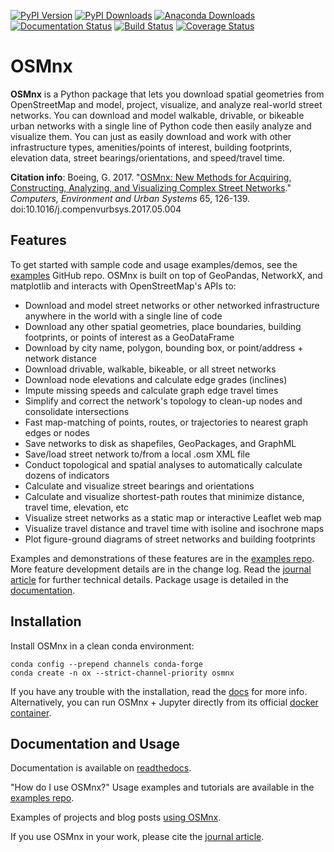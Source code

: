 [![PyPI Version](https://badge.fury.io/py/osmnx.svg)](https://badge.fury.io/py/osmnx)
[![PyPI Downloads](https://img.shields.io/pypi/dm/osmnx.svg)](https://badge.fury.io/py/osmnx)
[![Anaconda Downloads](https://anaconda.org/conda-forge/osmnx/badges/downloads.svg)](https://anaconda.org/conda-forge/osmnx)
[![Documentation Status](https://readthedocs.org/projects/osmnx/badge/?version=latest)](https://osmnx.readthedocs.io/)
[![Build Status](https://github.com/gboeing/osmnx/workflows/Tests/badge.svg)](https://github.com/gboeing/osmnx/actions?query=workflow%3A%22Tests%22)
[![Coverage Status](https://codecov.io/gh/gboeing/osmnx/branch/master/graph/badge.svg?token=dtXnmUVHC1)](https://codecov.io/gh/gboeing/osmnx)

# OSMnx

**OSMnx** is a Python package that lets you download spatial geometries from OpenStreetMap and model, project, visualize, and analyze real-world street networks. You can download and model walkable, drivable, or bikeable urban networks with a single line of Python code then easily analyze and visualize them. You can just as easily download and work with other infrastructure types, amenities/points of interest, building footprints, elevation data, street bearings/orientations, and speed/travel time.

**Citation info**: Boeing, G. 2017. "[OSMnx: New Methods for Acquiring, Constructing, Analyzing, and Visualizing Complex Street Networks](https://geoffboeing.com/publications/osmnx-complex-street-networks/)." *Computers, Environment and Urban Systems* 65, 126-139. doi:10.1016/j.compenvurbsys.2017.05.004



## Features

To get started with sample code and usage examples/demos, see the [examples](https://github.com/gboeing/osmnx-examples) GitHub repo. OSMnx is built on top of GeoPandas, NetworkX, and matplotlib and interacts with OpenStreetMap's APIs to:

  * Download and model street networks or other networked infrastructure anywhere in the world with a single line of code
  * Download any other spatial geometries, place boundaries, building footprints, or points of interest as a GeoDataFrame
  * Download by city name, polygon, bounding box, or point/address + network distance
  * Download drivable, walkable, bikeable, or all street networks
  * Download node elevations and calculate edge grades (inclines)
  * Impute missing speeds and calculate graph edge travel times
  * Simplify and correct the network's topology to clean-up nodes and consolidate intersections
  * Fast map-matching of points, routes, or trajectories to nearest graph edges or nodes
  * Save networks to disk as shapefiles, GeoPackages, and GraphML
  * Save/load street network to/from a local .osm XML file
  * Conduct topological and spatial analyses to automatically calculate dozens of indicators
  * Calculate and visualize street bearings and orientations
  * Calculate and visualize shortest-path routes that minimize distance, travel time, elevation, etc
  * Visualize street networks as a static map or interactive Leaflet web map
  * Visualize travel distance and travel time with isoline and isochrone maps
  * Plot figure-ground diagrams of street networks and building footprints

Examples and demonstrations of these features are in the [examples repo](https://github.com/gboeing/osmnx-examples). More feature development details are in the change log. Read the [journal article](https://geoffboeing.com/publications/osmnx-complex-street-networks/) for further technical details. Package usage is detailed in the [documentation](https://osmnx.readthedocs.io/).



## Installation

Install OSMnx in a clean conda environment:

```
conda config --prepend channels conda-forge
conda create -n ox --strict-channel-priority osmnx
```

If you have any trouble with the installation, read the [docs](https://osmnx.readthedocs.io/) for more info. Alternatively, you can run OSMnx + Jupyter directly from its official [docker container](https://hub.docker.com/r/gboeing/osmnx).



## Documentation and Usage

Documentation is available on [readthedocs](https://osmnx.readthedocs.io/).

"How do I use OSMnx?" Usage examples and tutorials are available in the [examples repo](https://github.com/gboeing/osmnx-examples).

Examples of projects and blog posts [using OSMnx](https://geoffboeing.com/2018/03/osmnx-features-roundup/).

If you use OSMnx in your work, please cite the [journal article](https://geoffboeing.com/publications/osmnx-complex-street-networks/).
